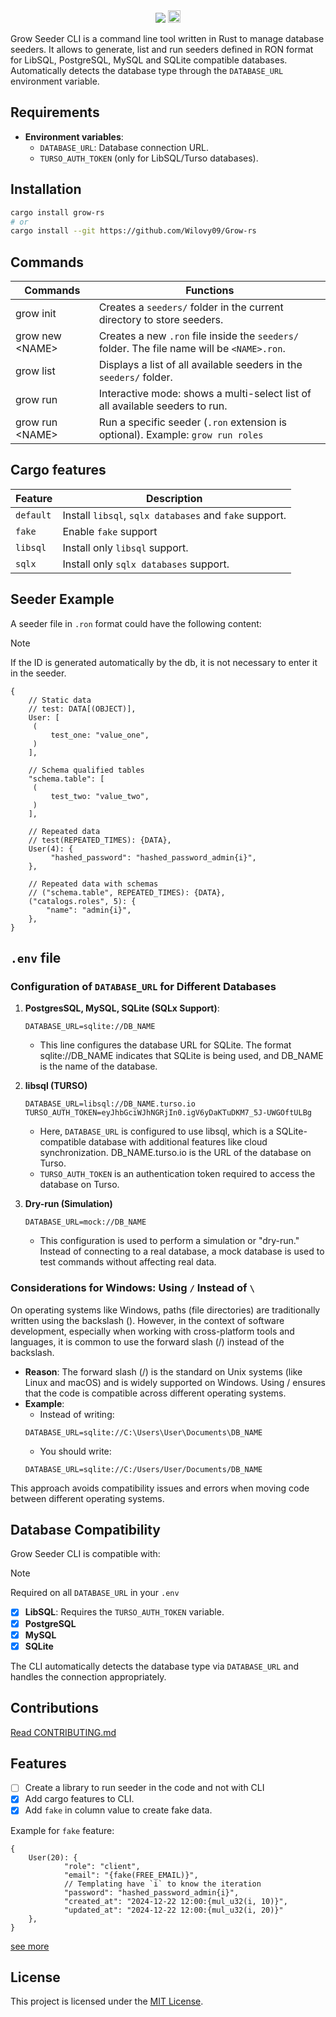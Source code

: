 <div align="center">
<img src="https://github.com/user-attachments/assets/a4f0872c-794d-4a9b-a6e1-497addc59a7d" />
<a target="_blank" href="https://crates.io/crates/grow-rs">
<img alt="crates.io" src="https://img.shields.io/crates/v/grow-rs.svg?style=for-the-badge&color=28153f&logo=rust" height="20">
</a>
</div>

Grow Seeder CLI is a command line tool written in Rust to manage database seeders. It allows to generate, list and run seeders defined in RON format for LibSQL, PostgreSQL, MySQL and SQLite compatible databases. Automatically detects the database type through the `DATABASE_URL` environment variable.

## Requirements

- **Environment variables**:
  - `DATABASE_URL`: Database connection URL.
  - `TURSO_AUTH_TOKEN` (only for LibSQL/Turso databases).

## Installation

```bash
cargo install grow-rs
# or
cargo install --git https://github.com/Wilovy09/Grow-rs
```

## Commands

| Commands             | Functions                                                                                   |
| -------------------- | ------------------------------------------------------------------------------------------- |
| grow init            | Creates a `seeders/` folder in the current directory to store seeders.                      |
| grow new \<NAME>     | Creates a new `.ron` file inside the `seeders/` folder. The file name will be `<NAME>.ron`. |
| grow list            | Displays a list of all available seeders in the `seeders/` folder.                          |
| grow run             | Interactive mode: shows a multi-select list of all available seeders to run.                |
| grow run \<NAME>     | Run a specific seeder (`.ron` extension is optional). Example: `grow run roles`             |

## Cargo features

| Feature   | Description                                            |
| --------- | ------------------------------------------------------ |
| `default` | Install `libsql`, `sqlx databases` and `fake` support. |
| `fake`    | Enable `fake` support                                  |
| `libsql`  | Install only `libsql` support.                         |
| `sqlx`    | Install only `sqlx databases` support.                 |

## Seeder Example

A seeder file in `.ron` format could have the following content:

> [!NOTE]
> If the ID is generated automatically by the db, it is not necessary to enter it in the seeder.

```ron
{
	// Static data
	// test: DATA[(OBJECT)],
	User: [
	 (
		 test_one: "value_one",
	 )
	],

	// Schema qualified tables
	"schema.table": [
	 (
		 test_two: "value_two",
	 )
	],

	// Repeated data
	// test(REPEATED_TIMES): {DATA},
	User(4): {
		 "hashed_password": "hashed_password_admin{i}",
	},

	// Repeated data with schemas
	// ("schema.table", REPEATED_TIMES): {DATA},
	("catalogs.roles", 5): {
		"name": "admin{i}",
	},
}
```

## `.env` file

### Configuration of `DATABASE_URL` for Different Databases

1. **PostgresSQL, MySQL, SQLite (SQLx Support)**:
   ```env
   DATABASE_URL=sqlite://DB_NAME
   ```

   - This line configures the database URL for SQLite. The format sqlite://DB_NAME indicates that SQLite is being used, and DB_NAME is the name of the database.

2. **libsql (TURSO)**
    ```env
    DATABASE_URL=libsql://DB_NAME.turso.io
    TURSO_AUTH_TOKEN=eyJhbGciWJhNGRjIn0.igV6yDaKTuDKM7_5J-UWGOftULBg
    ```

    - Here, `DATABASE_URL` is configured to use libsql, which is a SQLite-compatible database with additional features like cloud synchronization. DB_NAME.turso.io is the URL of the database on Turso.
    - `TURSO_AUTH_TOKEN` is an authentication token required to access the database on Turso.

3. **Dry-run (Simulation)**
    ```env
    DATABASE_URL=mock://DB_NAME
    ```

    - This configuration is used to perform a simulation or "dry-run." Instead of connecting to a real database, a mock database is used to test commands without affecting real data.

### Considerations for Windows: Using `/` Instead of `\`

On operating systems like Windows, paths (file directories) are traditionally written using the backslash (\). However, in the context of software development, especially when working with cross-platform tools and languages, it is common to use the forward slash (/) instead of the backslash.

- **Reason**: The forward slash (/) is the standard on Unix systems (like Linux and macOS) and is widely supported on Windows. Using / ensures that the code is compatible across different operating systems.
- **Example**:
    - Instead of writing:
    ```env
    DATABASE_URL=sqlite://C:\Users\User\Documents\DB_NAME
    ```
    - You should write:
    ```env
    DATABASE_URL=sqlite://C:/Users/User/Documents/DB_NAME
    ```

This approach avoids compatibility issues and errors when moving code between different operating systems.

## Database Compatibility

Grow Seeder CLI is compatible with:

> [!NOTE]
> Required on all `DATABASE_URL` in your `.env`

- [x] **LibSQL**: Requires the `TURSO_AUTH_TOKEN` variable.
- [x] **PostgreSQL**
- [x] **MySQL**
- [x] **SQLite**

The CLI automatically detects the database type via `DATABASE_URL` and handles the connection appropriately.

## Contributions

[Read CONTRIBUTING.md](./CONTRIBUTING.md)

## Features

- [ ] Create a library to run seeder in the code and not with CLI
- [x] Add cargo features to CLI.
- [x] Add `fake` in column value to create fake data.

Example for `fake` feature:

```ron
{
    User(20): {
            "role": "client",
            "email": "{fake(FREE_EMAIL)}",
            // Templating have `i` to know the iteration
            "password": "hashed_password_admin{i}",
            "created_at": "2024-12-22 12:00:{mul_u32(i, 10)}",
            "updated_at": "2024-12-22 12:00:{mul_u32(i, 20)}"
    },
}
```

[see more](./FAKE-VARIANTS.md)

## License

This project is licensed under the [MIT License](LICENSE).
